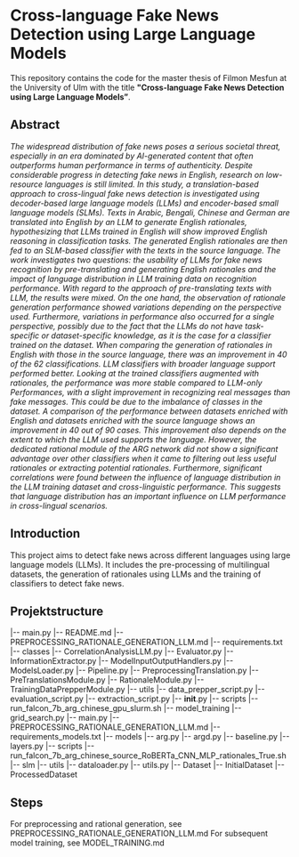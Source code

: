 # Cross-language Fake News Detection using Large Language Models

This repository contains the code for the master thesis of Filmon Mesfun at the University of Ulm with the title **"Cross-language Fake News Detection using Large Language Models”**.

## Abstract

*The widespread distribution of fake news poses a serious societal threat, especially in an era dominated by AI-generated content that often outperforms human performance in terms of authenticity. Despite considerable progress in detecting fake news in English, research on low-resource languages is still limited. In this study, a translation-based approach to cross-lingual fake news detection is investigated using decoder-based large language models (LLMs) and encoder-based small language models (SLMs). Texts in Arabic, Bengali, Chinese and German are translated into English by an LLM to generate English rationales, hypothesizing that LLMs trained in English will show improved English reasoning in classification tasks. The generated English rationales are then fed to an SLM-based classifier with the texts in the source language. The work investigates two questions: the usability of LLMs for fake news recognition by pre-translating and generating English rationales and the impact of language distribution in LLM training data on recognition performance. With regard to the approach of pre-translating texts with LLM, the results were mixed. On the one hand, the observation of rationale generation performance showed variations depending on the perspective used. Furthermore, variations in performance also occurred for a single perspective, possibly due to the fact that the LLMs do not have task-specific or dataset-specific knowledge, as it is the case for a classifier trained on the dataset. When comparing the generation of rationales in English with those in the source language, there was an improvement in 40 of the 62 classifications. LLM classifiers with broader language support performed better. Looking at the trained classifiers augmented with rationales, the performance was more stable compared to LLM-only Performances, with a slight improvement in recognizing real messages than fake messages. This could be due to the imbalance of classes in the dataset. A comparison of the performance between datasets enriched with English and datasets enriched with the source language shows an improvement in 40 out of 90 cases. This improvement also depends on the extent to which the LLM used supports the language. However, the dedicated rational module of the ARG network did not show a significant advantage over other classifiers when it came to filtering out less useful rationales or extracting potential rationales. Furthermore, significant correlations were found between the influence of language distribution in the LLM training dataset and cross-linguistic performance. This suggests that language distribution has an important influence on LLM performance in cross-lingual scenarios.*

## Introduction

This project aims to detect fake news across different languages using large language models (LLMs). It includes the pre-processing of multilingual datasets, the generation of rationales using LLMs and the training of classifiers to detect fake news.


## Projektstructure
|-- main.py
|-- README.md
|-- PREPROCESSING_RATIONALE_GENERATION_LLM.md
|-- requirements.txt
|-- classes
  |-- CorrelationAnalysisLLM.py
  |-- Evaluator.py
  |-- InformationExtractor.py
  |-- ModelInputOutputHandlers.py
  |-- ModelsLoader.py
  |-- Pipeline.py
  |-- PreprocessingTranslation.py
  |-- PreTranslationsModule.py
  |-- RationaleModule.py
  |-- TrainingDataPrepperModule.py
|-- utils
  |-- data_prepper_script.py
  |-- evaluation_script.py
  |-- extraction_script.py
  |-- __init__.py
|-- scripts
  |-- run_falcon_7b_arg_chinese_gpu_slurm.sh
|-- model_training
  |-- grid_search.py
  |-- main.py
  |-- PREPROCESSING_RATIONALE_GENERATION_LLM.md
  |-- requirements_models.txt
  |-- models
    |-- arg.py
    |-- argd.py
    |-- baseline.py
    |-- layers.py
  |-- scripts
    |-- run_falcon_7b_arg_chinese_source_RoBERTa_CNN_MLP_rationales_True.sh
  |-- slm
  |-- utils
    |-- dataloader.py
    |-- utils.py
|-- Dataset
  |-- InitialDataset
  |-- ProcessedDataset


## Steps
For preprocessing and rational generation, see PREPROCESSING_RATIONALE_GENERATION_LLM.md
For subsequent model training, see MODEL_TRAINING.md